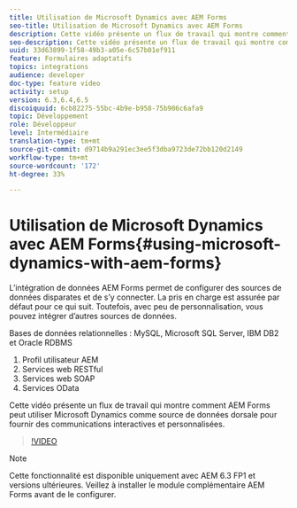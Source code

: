```yaml
---
title: Utilisation de Microsoft Dynamics avec AEM Forms
seo-title: Utilisation de Microsoft Dynamics avec AEM Forms
description: Cette vidéo présente un flux de travail qui montre comment AEM Forms peut utiliser Microsoft Dynamics comme source de données dorsale pour fournir des communications interactives et personnalisées.
seo-description: Cette vidéo présente un flux de travail qui montre comment AEM Forms peut utiliser Microsoft Dynamics comme source de données dorsale pour fournir des communications interactives et personnalisées.
uuid: 33d63899-1f58-49b3-a05e-6c57b01ef911
feature: Formulaires adaptatifs
topics: integrations
audience: developer
doc-type: feature video
activity: setup
version: 6.3,6.4,6.5
discoiquuid: 6cb82275-55bc-4b9e-b958-75b906c6afa9
topic: Développement
role: Développeur
level: Intermédiaire
translation-type: tm+mt
source-git-commit: d9714b9a291ec3ee5f3dba9723de72bb120d2149
workflow-type: tm+mt
source-wordcount: '172'
ht-degree: 33%

---
```



# Utilisation de Microsoft Dynamics avec AEM Forms{#using-microsoft-dynamics-with-aem-forms}

L’intégration de données AEM Forms permet de configurer des sources de données disparates et de s’y connecter. La pris en charge est assurée par défaut pour ce qui suit. Toutefois, avec peu de personnalisation, vous pouvez intégrer d’autres sources de données.

Bases de données relationnelles : MySQL, Microsoft SQL Server, IBM DB2 et Oracle RDBMS
1. Profil utilisateur AEM
1. Services web RESTful
1. Services web SOAP
1. Services OData

Cette vidéo présente un flux de travail qui montre comment AEM Forms peut utiliser Microsoft Dynamics comme source de données dorsale pour fournir des communications interactives et personnalisées.

>[!VIDEO](https://video.tv.adobe.com/v/20971?quality=9&learn=on)

>[!NOTE]
>
>Cette fonctionnalité est disponible uniquement avec AEM 6.3 FP1 et versions ultérieures. Veillez à installer le module complémentaire AEM Forms avant de le configurer.

